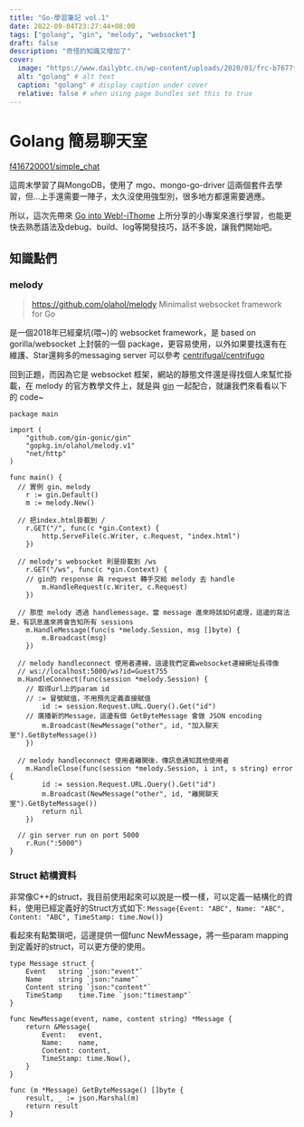 ```yaml
---
title: "Go-學習筆記 vol.1"
date: 2022-09-04T23:27:44+08:00
tags: ["golang", "gin", "melody", "websocket"]
draft: false
description: "奇怪的知識又增加了"
cover:
  image: "https://www.dailybtc.cn/wp-content/uploads/2020/01/frc-b7677fa97ea4699b778cab2861df5975.jpg" # image path/url
  alt: "golang" # alt text
  caption: "golang" # display caption under cover
  relative: false # when using page bundles set this to true
---
```


# Golang 簡易聊天室

[f416720001/simple_chat](https://github.com/geminixiang/simple_chat)

這周末學習了與MongoDB，使用了 mgo、mongo-go-driver 這兩個套件去學習，但...上手還需要一陣子，太久沒使用強型別，很多地方都還需要適應。

所以，這次先帶來 [Go into Web!-iThome](https://ithelp.ithome.com.tw/articles/10239615) 上所分享的小專案來進行學習，也能更快去熟悉語法及debug、build、log等開發技巧，話不多說，讓我們開始吧。

## 知識點們

### melody

> https://github.com/olahol/melody
> Minimalist websocket framework for Go

是一個2018年已經棄坑(喂~)的 websocket framework，是 based on gorilla/websocket 上封裝的一個 package，更容易使用，以外如果要找還有在維護、Star還夠多的messaging server 可以參考 [centrifugal/centrifugo](https://github.com/centrifugal/centrifugo)

回到正題，而因為它是 websocket 框架，網站的靜態文件還是得找個人來幫忙掛載，在 melody 的官方教學文件上，就是與 [gin](https://github.com/gin-gonic/gin) 一起配合，就讓我們來看看以下的 code~

```golang
package main

import (
	"github.com/gin-gonic/gin"
	"gopkg.in/olahol/melody.v1"
	"net/http"
)

func main() {
  // 實例 gin、melody
	r := gin.Default()
	m := melody.New()

  // 把index.html掛載到 /
	r.GET("/", func(c *gin.Context) {
		http.ServeFile(c.Writer, c.Request, "index.html")
	})

  // melody's websocket 則是掛載到 /ws
	r.GET("/ws", func(c *gin.Context) {
    // gin的 response 與 request 轉手交給 melody 去 handle
		m.HandleRequest(c.Writer, c.Request)
	})

  // 那麼 melody 透過 handlemessage，當 message 進來時該如何處理，這邊的寫法是，有訊息進來將會告知所有 sessions
	m.HandleMessage(func(s *melody.Session, msg []byte) {
		m.Broadcast(msg)
	})

  // melody handleconnect 使用者連線，這邊我們定義websocket連線網址長得像
  // ws://localhost:5000/ws?id=Guest755
  m.HandleConnect(func(session *melody.Session) {
    // 取得url上的param id
    // := 冒號賦值，不用預先定義直接賦值
		id := session.Request.URL.Query().Get("id")
    // 廣播新的Message，這邊有個 GetByteMessage 會做 JSON encoding
		m.Broadcast(NewMessage("other", id, "加入聊天室").GetByteMessage())
	})

  // melody handleconnect 使用者離開後，傳訊息通知其他使用者
	m.HandleClose(func(session *melody.Session, i int, s string) error {
		id := session.Request.URL.Query().Get("id")
		m.Broadcast(NewMessage("other", id, "離開聊天室").GetByteMessage())
		return nil
	})

  // gin server run on port 5000
	r.Run(":5000")
}
```


### Struct 結構資料

非常像C++的struct，我目前使用起來可以說是一模一樣，可以定義一結構化的資料，使用已經定義好的Struct方式如下:
`Message{Event: "ABC", Name: "ABC", Content: "ABC", TimeStamp: time.Now()}`

看起來有點繁瑣吧，這邊提供一個func NewMessage，將一些param mapping到定義好的struct，可以更方便的使用。
```golang
type Message struct {
	Event   string `json:"event"`
	Name    string `json:"name"`
	Content string `json:"content"`
	TimeStamp    time.Time `json:"timestamp"`
}

func NewMessage(event, name, content string) *Message {
	return &Message{
		Event:   event,
		Name:    name,
		Content: content,
		TimeStamp: time.Now(),
	}
}

func (m *Message) GetByteMessage() []byte {
	result, _ := json.Marshal(m)
	return result
}
```